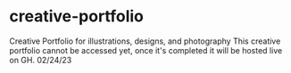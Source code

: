 # creative-portfolio
Creative Portfolio for illustrations, designs, and photography 
This creative portfolio cannot be accessed yet, once it's completed it will be hosted live on GH. 02/24/23
